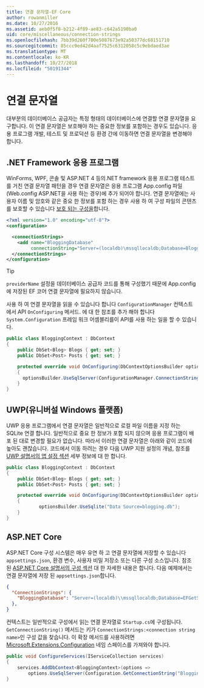 ```yaml
---
title: 연결 문자열-EF Core
author: rowanmiller
ms.date: 10/27/2016
ms.assetid: aeb0f5f8-b212-4f89-ae83-c642a5190ba0
uid: core/miscellaneous/connection-strings
ms.openlocfilehash: 7bb39d260f700e5087673e92a50377dc68151710
ms.sourcegitcommit: 85ccc9ed42d4aaf7525c6312058c5c9ebdaed3ae
ms.translationtype: MT
ms.contentlocale: ko-KR
ms.lasthandoff: 10/27/2018
ms.locfileid: "50191344"
---
```

# <a name="connection-strings"></a>연결 문자열

대부분의 데이터베이스 공급자는 특정 형태의 데이터베이스에 연결할 연결 문자열을 요구합니다. 이 연결 문자열은 보호해야 하는 중요한 정보를 포함하는 경우도 있습니다. 응용 프로그램 개발, 테스트 및 프로덕션 등 환경 간에 이동하면 연결 문자열을 변경해야 합니다.

## <a name="net-framework-applications"></a>.NET Framework 응용 프로그램

WinForms, WPF, 콘솔 및 ASP.NET 4 등의.NET framework 응용 프로그램 테스트를 거친 연결 문자열 패턴을 경우 연결 문자열은 응용 프로그램 App.config 파일 (Web.config ASP.NET을 사용 하는 경우)에 추가 되어야 합니다. 연결 문자열에는 사용자 이름 및 암호와 같은 중요 한 정보를 포함 하는 경우 사용 하 여 구성 파일의 콘텐츠를 보호할 수 있습니다 [보호 되는 구성을](https://docs.microsoft.com/dotnet/framework/data/adonet/connection-strings-and-configuration-files#encrypting-configuration-file-sections-using-protected-configuration)합니다.

``` xml
<?xml version="1.0" encoding="utf-8"?>
<configuration>

  <connectionStrings>
    <add name="BloggingDatabase"
         connectionString="Server=(localdb)\mssqllocaldb;Database=Blogging;Trusted_Connection=True;" />
  </connectionStrings>
</configuration>
```

> [!TIP]  
> `providerName` 설정을 데이터베이스 공급자 코드를 통해 구성했기 때문에 App.config에 저장된 EF 코어 연결 문자열에 필요하지 않습니다.

사용 하 여 연결 문자열을 읽을 수 있습니다 합니다 `ConfigurationManager` 컨텍스트에서 API `OnConfiguring` 메서드. 에 대 한 참조를 추가 해야 합니다 `System.Configuration` 프레임 워크 어셈블리를이 API를 사용 하는 일을 할 수 있습니다.

``` csharp
public class BloggingContext : DbContext
{
    public DbSet<Blog> Blogs { get; set; }
    public DbSet<Post> Posts { get; set; }

    protected override void OnConfiguring(DbContextOptionsBuilder optionsBuilder)
    {
      optionsBuilder.UseSqlServer(ConfigurationManager.ConnectionStrings["BloggingDatabase"].ConnectionString);
    }
}
```

## <a name="universal-windows-platform-uwp"></a>UWP(유니버설 Windows 플랫폼)

UWP 응용 프로그램에서 연결 문자열은 일반적으로 로컬 파일 이름을 지정 하는 SQLite 연결 합니다. 일반적으로 중요 한 정보가 포함 되지 않으며 응용 프로그램이 배포 된 대로 변경할 필요가 없습니다. 따라서 이러한 연결 문자열은 아래와 같이 코드에 높아도 괜찮습니다. 코드에서 이동 하려는 경우 다음 UWP 지원 설정의 개념, 참조를 [UWP 설명서의 앱 설정 섹션](https://docs.microsoft.com/windows/uwp/app-settings/store-and-retrieve-app-data) 세부 정보에 대 한 합니다.

``` csharp
public class BloggingContext : DbContext
{
    public DbSet<Blog> Blogs { get; set; }
    public DbSet<Post> Posts { get; set; }

    protected override void OnConfiguring(DbContextOptionsBuilder optionsBuilder)
    {
            optionsBuilder.UseSqlite("Data Source=blogging.db");
    }
}
```

## <a name="aspnet-core"></a>ASP.NET Core

ASP.NET Core 구성 시스템은 매우 유연 하 고 연결 문자열에 저장할 수 있습니다 `appsettings.json`, 환경 변수, 사용자 비밀 저장소 또는 다른 구성 소스입니다. 참조 된 [ASP.NET Core 설명서의 구성 섹션](https://docs.asp.net/en/latest/fundamentals/configuration.html) 대 한 자세한 내용은 합니다. 다음 예제에서는 연결 문자열에 저장 된 `appsettings.json`합니다.

``` json
{
  "ConnectionStrings": {
    "BloggingDatabase": "Server=(localdb)\\mssqllocaldb;Database=EFGetStarted.ConsoleApp.NewDb;Trusted_Connection=True;"
  },
}
```

컨텍스트는 일반적으로 구성에서 읽는 연결 문자열로 `Startup.cs`에 구성됩니다. `GetConnectionString()` 메서드는 키가 `ConnectionStrings:<connection string name>`인 구성 값을 찾습니다. 이 확장 메서드를 사용하려면 [Microsoft.Extensions.Configuration](https://docs.microsoft.com/dotnet/api/microsoft.extensions.configuration) 네임 스페이스를 가져와야 합니다.

``` csharp
public void ConfigureServices(IServiceCollection services)
{
    services.AddDbContext<BloggingContext>(options =>
        options.UseSqlServer(Configuration.GetConnectionString("BloggingDatabase")));
}
```
